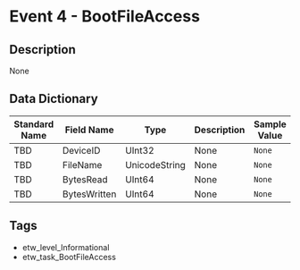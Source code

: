 # Event 4 - BootFileAccess

## Description
None

## Data Dictionary
|Standard Name|Field Name|Type|Description|Sample Value|
|---|---|---|---|---|
|TBD|DeviceID|UInt32|None|`None`|
|TBD|FileName|UnicodeString|None|`None`|
|TBD|BytesRead|UInt64|None|`None`|
|TBD|BytesWritten|UInt64|None|`None`|

## Tags
* etw_level_Informational
* etw_task_BootFileAccess